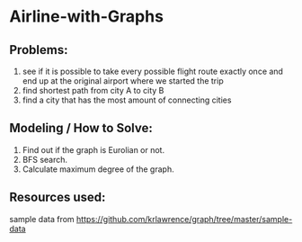 # Airline-with-Graphs


## Problems:
1. see if it is possible to take every possible flight route exactly once and end up at the original airport where we started the trip
2. find shortest path from city A to city B
3. find a city that has the most amount of connecting cities

## Modeling / How to Solve:
1. Find out if the graph is Eurolian or not.
2. BFS search.
3. Calculate maximum degree of the graph.

## Resources used:
sample data from https://github.com/krlawrence/graph/tree/master/sample-data
